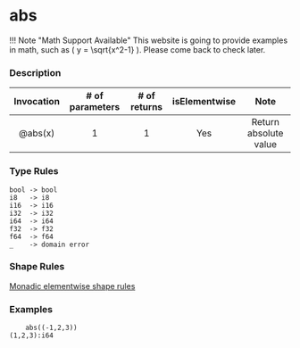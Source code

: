 # abs

!!! Note "Math Support Available"
    This website is going to provide examples in math, such as \( y = \sqrt{x^2-1} \).  Please come back to check later.

### Description

| Invocation      |  # of parameters | # of returns | isElementwise | Note                 |
|:---------------:|:----------------:|:------------:|:-------------:|:--------------------:|
| @abs(x)         | 1                | 1            | Yes           | Return absolute value|


### Type Rules

```no-highlight
bool -> bool
i8   -> i8
i16  -> i16
i32  -> i32
i64  -> i64
f32  -> f32
f64  -> f64
_    -> domain error
```

<!--
<table class="typetable">
<tr>
    <th>Input</th>
    <th>Output</th>
</tr>
<tr>
    <td><script>hgType('B', 'bool')</script></td>
    <td><script>hgType('B', 'bool')</script></td>
</tr>
<tr>
    <td><script>hgType('H', 'short')</script></td>
    <td><script>hgType('H', 'short')</script></td>
</tr>
<tr>
    <td><script>hgType('I', 'int (i32)')</script></td>
    <td><script>hgType('I', 'int (i32)')</script></td>
</tr>
<tr>
    <td><script>hgType('L', 'int (i64)')</script></td>
    <td><script>hgType('L', 'int (i64)')</script></td>
</tr>
<tr>
    <td><script>hgType('F', 'float (f32)')</script></td>
    <td><script>hgType('F', 'float (f32)')</script></td>
</tr>
<tr>
    <td><script>hgType('E', 'float (f64)')</script></td>
    <td><script>hgType('E', 'float (f64)')</script></td>
</tr>
<tr>
    <td>Others</td>
    <td>Domain Error</td>
</tr>
</table>
-->

### Shape Rules

[Monadic elementwise shape rules](../shapes.md#monadic-elementwise)


### Examples

```no-highlight
    abs((-1,2,3))
(1,2,3):i64
```
